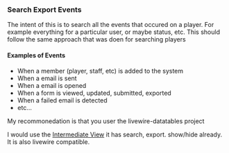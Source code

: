 ### Search Export Events

The intent of this is to search all the events that occured on a player.
For example everything for a particular user, or maybe status, etc.
This should follow the same approach that was doen for searching players

#### Examples of Events
* When a member (player, staff, etc) is added to the system
* When a email is sent
* When a email is opened
* When a form is viewed, updated, submitted, exported
* When a failed email is detected
* etc...

My recommonedation is that you user the livewire-datatables project

I would use the [Intermediate View](https://livewire-datatables.com/intermediate) it has search, export. show/hide already.   It is also livewire compatible.   



